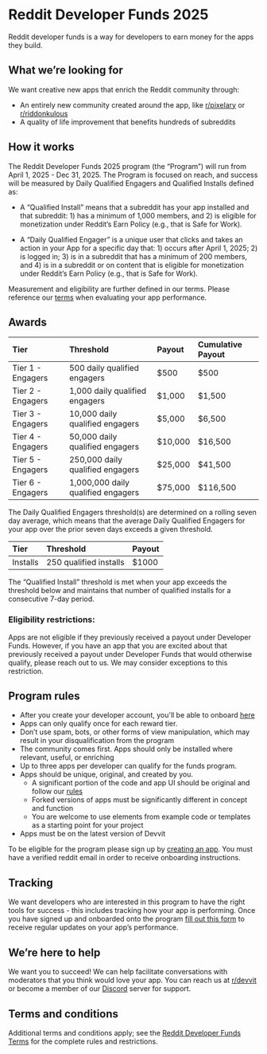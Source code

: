 # Reddit Developer Funds 2025

Reddit developer funds is a way for developers to earn money for the apps they build.

## What we’re looking for

We want creative new apps that enrich the Reddit community through:

- An entirely new community created around the app, like [r/pixelary](https://www.reddit.com/r/Pixelary/) or [r/riddonkulous](https://www.reddit.com/r/riddonkulous/)
- A quality of life improvement that benefits hundreds of subreddits

## How it works

The Reddit Developer Funds 2025 program (the “Program”) will run from April 1, 2025 - Dec 31, 2025. The Program is focused on reach, and success will be measured by Daily Qualified Engagers and Qualified Installs defined as:

- A “Qualified Install” means that a subreddit has your app installed and that subreddit: 1) has a minimum of 1,000 members, and 2) is eligible for monetization under Reddit’s Earn Policy (e.g., that is Safe for Work).

- A “Daily Qualified Engager” is a unique user that clicks and takes an action in your App for a specific day that: 1) occurs after April 1, 2025; 2) is logged in; 3) is in a subreddit that has a minimum of 200 members, and 4) is in a subreddit or on content that is eligible for monetization under Reddit’s Earn Policy (e.g., that is Safe for Work).

Measurement and eligibility are further defined in our terms. Please reference our [terms](https://support.reddithelp.com/hc/en-us/articles/27958169342996) when evaluating your app performance.

## Awards

| Tier              | Threshold                          | Payout  | Cumulative Payout |
| :---------------- | :--------------------------------- | :------ | :---------------- |
| Tier 1 - Engagers | 500 daily qualified engagers       | $500    | $500              |
| Tier 2 - Engagers | 1,000 daily qualified engagers     | $1,000  | $1,500            |
| Tier 3 - Engagers | 10,000 daily qualified engagers    | $5,000  | $6,500            |
| Tier 4 - Engagers | 50,000 daily qualified engagers    | $10,000 | $16,500           |
| Tier 5 - Engagers | 250,000 daily qualified engagers   | $25,000 | $41,500           |
| Tier 6 - Engagers | 1,000,000 daily qualified engagers | $75,000 | $116,500          |

The Daily Qualified Engagers threshold(s) are determined on a rolling seven day average, which means that the average Daily Qualified Engagers for your app over the prior seven days exceeds a given threshold.

| Tier     | Threshold              | Payout |
| :------- | :--------------------- | :----- |
| Installs | 250 qualified installs | $1000  |

The “Qualified Install” threshold is met when your app exceeds the threshold below and maintains that number of qualified installs for a consecutive 7-day period.

### Eligibility restrictions:

Apps are not eligible if they previously received a payout under Developer Funds. However, if you have an app that you are excited about that previously received a payout under Developer Funds that would otherwise qualify, please reach out to us. We may consider exceptions to this restriction.

## Program rules

- After you create your developer account, you'll be able to onboard [here](https://www.reddit.com/earn/enroll)
- Apps can only qualify once for each reward tier.
- Don’t use spam, bots, or other forms of view manipulation, which may result in your disqualification from the program
- The community comes first. Apps should only be installed where relevant, useful, or enriching
- Up to three apps per developer can qualify for the funds program.
- Apps should be unique, original, and created by you.
  - A significant portion of the code and app UI should be original and follow our [rules](../devvit_rules.md)
  - Forked versions of apps must be significantly different in concept and function
  - You are welcome to use elements from example code or templates as a starting point for your project
- Apps must be on the latest version of Devvit

To be eligible for the program please sign up by [creating an app](https://developers.reddit.com/new). You must have a verified reddit email in order to receive onboarding instructions.

## Tracking

We want developers who are interested in this program to have the right tools for success - this includes tracking how your app is performing. Once you have signed up and onboarded onto the program [fill out this form](https://forms.gle/nywmjkvR6P6Ax2fM7) to receive regular updates on your app’s performance.

## We’re here to help

We want you to succeed! We can help facilitate conversations with moderators that you think would love your app. You can reach us at [r/devvit](https://www.reddit.com/r/devvit/) or become a member of our [Discord](https://discord.gg/Cd43ExtEFS) server for support.

## Terms and conditions

Additional terms and conditions apply; see the [Reddit Developer Funds Terms](https://support.reddithelp.com/hc/en-us/articles/27958169342996) for the complete rules and restrictions.
